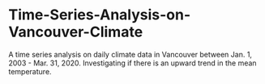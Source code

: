 # Time-Series-Analysis-on-Vancouver-Climate
A time series analysis on daily climate data in Vancouver between Jan. 1, 2003 - Mar. 31, 2020. Investigating if there is an upward trend in the mean temperature.

